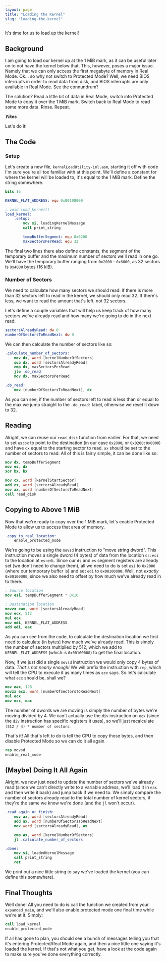 ```yaml
---
layout: page
title: "Loading the Kernel"
slug: "loading-the-kernel"
---
```


It's time for us to load up the kernel!

## Background
I am going to load our kernel up at the 1 MiB mark, as it can be useful later on to not have the kernel below that. This, however, poses a major issue. Namely that we can only access the first megabyte of memory in Real Mode. Ok... so why not switch to Protected Mode? Well, we need BIOS interrupts in order to read data from disk, and BIOS interrupts are only available in Real Mode. See the connundrum?

The solution? Read a little bit of data in Real Mode, switch into Protected Mode to copy it over the 1 MiB mark. Switch back to Real Mode to read some more data. Rinse. Repeat.

***Yikes***

Let's do it!

## The Code
### Setup
Let's create a new file, `kernelLoadUtility-inl.asm`, starting it off with code I'm sure you're all too familiar with at this point. We'll define a constant for where the kernel will be loaded to, it's equal to the 1 MiB mark. Define the string somewhere.

```nasm
bits 16

KERNEL_FLAT_ADDRESS: equ 0x00100000

; void load_kernel()
load_kernel:
	.setup:
		mov si, loadingKernelMessage
		call print_string

		tempBufferSegment: equ 0x0200
		maxSectorsPerRead: equ 32
```

The final two lines there also define constants, the segment of the temporary buffer and the maximum number of sectors we'll read in one go. We'll have the temporary buffer ranging from `0x2000` - `0x6000`, as 32 sectors is `0x4000` bytes (16 kiB).

### Number of Sectors
We need to calculate how many sectors we should read. If there is more than 32 sectors left to read in the kernel, we should only read 32. If there's less, we want to read the amount that's left, not 32 sectors.

Let's define a couple variables that will help us keep track of how many sectors we've already read and how many we're going to do in the next read.

```nasm
sectorsAlreadyRead: dw 0
numberOfSectorsToReadNext: dw 0
```

We can then calculate the number of sectors like so:

```nasm
.calculate_number_of_sectors:
	mov dx, word [kernelNumberOfSectors]
	sub dx, word [sectorsAlreadyRead]
	cmp dx, maxSectorsPerRead
	jle .do_read
	mov dx, maxSectorsPerRead

.do_read:
	mov [numberOfSectorsToReadNext], dx
```

As you can see, if the number of sectors left to read is less than or equal to the max we jump straight to the `.do_read:` label, otherwise we reset it down to 32.

## Reading
Alright, we can reuse our `read_disk` function from earlier. For that, we need to set `es:bx` to point to the destination (in our case `0x2000`, or `0x0200:0x0000`) and have `cx` equal to the starting sector to read. `ax` should be set to the number of sectors to read. All of this is fairly simple, it can be done like so:

```nasm
mov dx, tempBufferSegment
mov es, dx
xor bx, bx

mov cx, word [kernelStartSector]
add cx, word [sectorsAlreadyRead]
mov ax, word [numberOfSectorsToReadNext]
call read_disk
```

## Copying to Above 1 MiB
Now that we're ready to copy over the 1 MiB mark, let's enable Protected Mode to allow us to access that area of memory.

```nasm
.copy_to_real_location:
	enable_protected_mode
```

We're going to be using the `movsd` instruction to "move string dword". This instruction moves a single dword (4 bytes) of data from the location `ds:esi` to the location at `es:edi`. Since our `ds` and `es` segment registers are already set (we don't need to change them), all we need to do is set `esi` to `0x2000` (where our temporary buffer is) and set `edi` to `0x00100000`. Well, not *exactly* `0x00100000`, since we also need to offset by how much we've already read in to there.

```nasm
; Source location
mov esi, tempBufferSegment * 0x10

; Destination location
movzx eax, word [sectorsAlreadyRead]
mov ecx, 512
mul ecx
mov edi, KERNEL_FLAT_ADDRESS
add edi, eax
```

As you can see from the code, to calculate the destination location we first need to calculate (in bytes) how much we've already read. This is simply the number of sectors multiplied by 512, which we add to `KERNEL_FLAT_ADDRESS` (which is `0x00100000`) to get the final location.

Now, if we just did a single `movsd` instruction we would only copy 4 bytes of data. *That's not nearly enough!* We will prefix the instruction with `rep`, which will tell the CPU to execute it as many times as `ecx` says. So let's calculate what `ecx` should be, shall we?

```nasm
mov eax, 128
movzx ecx, word [numberOfSectorsToReadNext]
mul ecx
mov ecx, eax
```

The number of dwords we are moving is simply the number of bytes we're moving divided by 4. We can't actually use the `div` instruction on `ecx` (since the `div` instruction has specific registers it uses), so we'll just recalculate `(512 / 4) * number of sectors`.

That's it! All that's left to do is tell the CPU to copy those bytes, and then disable Protected Mode so we can do it all again.

```nasm
rep movsd
enable_real_mode
```

## (Maybe) Doing It All Again
Alright, we now just need to update the number of sectors we've already read (since we can't directly write to a variable address, we'll load it in `eax` and then write it back) and jump back if we need to. We simply compare the number of sectors already read to the total number of kernel sectors, if they're the same we know we're done (and the `jl` won't occur).

```nasm
.read_again_or_finish:
	mov ax, word [sectorsAlreadyRead]
	add ax, word [numberOfSectorsToReadNext]
	mov word [sectorsAlreadyRead], ax

	cmp ax, word [kernelNumberOfSectors]
	jl .calculate_number_of_sectors

.done:
	mov si, loadedKernelMessage
	call print_string
	ret
```

We print out a nice little string to say we've loaded the kernel (you can define this somewhere).

## Final Thoughts
Well done! All you need to do is call the function we created from your `expanded_main`, and we'll also enable protected mode one final time while we're at it. Simply:

```nasm
call load_kernel
enable_protected_mode
```

If all has gone to plan, you should see a bunch of messages telling you that it's entering Protected/Real Mode again, and then a nice little one saying it's loaded the kernel. If that's not what you get, have a look at the code again to make sure you've done everything correctly.

